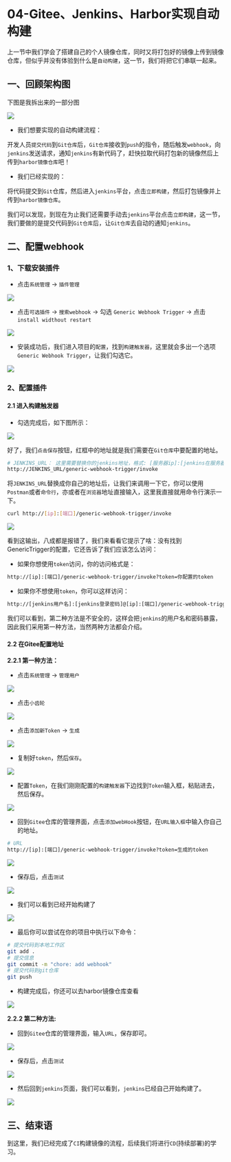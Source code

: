 # 04-Gitee、Jenkins、Harbor实现自动构建

上一节中我们学会了搭建自己的个人镜像仓库，同时又将打包好的镜像上传到镜像仓库，但似乎并没有体验到什么是`自动构建`，这一节，我们将把它们串联一起来。

## 一、回顾架构图

下图是我拆出来的一部分图

![](image/image_N6SUHjWlmP.png)

*   我们想要实现的自动构建流程：

开发人员`提交代码`到`Git仓库`后，`Git仓库`接收到`push`的指令，随后触发`webhook`，向`jenkins`发送请求，通知`jenkins`有新代码了，赶快拉取代码打包新的镜像然后上传到`harbor镜像仓库`吧！

*   我们已经实现的：

将代码提交到`Git`仓库，然后进入`jenkins`平台，点击`立即构建`，然后打包镜像并上传到`harbor镜像仓库`。

我们可以发现，到现在为止我们还需要手动去`jenkins`平台点击`立即构建`，这一节，我们要做的是提交代码到`Git仓库`后，让`Git仓库`去自动的通知`jenkins`。

## 二、配置webhook

### 1、下载安装插件

*   点击`系统管理` → `插件管理`

![](image/image_0LCV9CykMX.png)

*   点击`可选插件` → `搜索webhook` → 勾选 `Generic Webhook Trigger` → 点击`install widthout restart`

![](image/image_l7gceGzcff.png)

*   安装成功后，我们进入项目的`配置`，找到`构建触发器`，这里就会多出一个选项`Generic Webhook Trigger`，让我们勾选它。

![](image/image_3wUoxWz37c.png)

### 2、配置插件

#### 2.1 进入构建触发器

*   勾选完成后，如下图所示：

![](image/image_yXHi1SkUNB.png)

好了，我们`点击保存`按钮，红框中的地址就是我们需要在`Git仓库`中要配置的地址。

```bash
# JENKINS_URL： 这里需要替换你的jenkins地址，格式: [服务器ip]:[jenkins在服务器启动的端口]
http://JENKINS_URL/generic-webhook-trigger/invoke
```

将`JENKINS_URL`替换成你自己的地址后，让我们来调用一下它，你可以使用`Postman`或者`命令行`，亦或者在`浏览器`地址直接输入，这里我直接就用命令行演示一下。

```bash
curl http://[ip]:[端口]/generic-webhook-trigger/invoke
```

![](image/image_7HKRJCmhSN.png)

看到这输出，八成都是报错了，我们来看看它提示了啥：没有找到GenericTrigger的配置，它还告诉了我们应该怎么访问：

*   如果你想使用`token`访问，你的访问格式是：

```bash
http://[ip]:[端口]/generic-webhook-trigger/invoke?token=你配置的token
```

*   如果你不想使用`token`，你可以这样访问：

```bash
http://[jenkins用户名]:[jenkins登录密码]@[ip]:[端口]/generic-webhook-trigger/invoke
```

我们可以看到，第二种方法是不安全的，这样会把`jenkins`的用户名和密码暴露，因此我们采用第一种方法，当然两种方法都会介绍。

#### 2.2 在Gitee配置地址

**2.2.1 第一种方法：**

*   点击`系统管理` → `管理用户`

![](image/image_P1w770qNrN.png)

*   点击`小齿轮`

![](image/image_B2dDVKAx1f.png)

*   点击`添加新Token`  → `生成`

![](image/image_Nv-83U_MAb.png)

*   复制好`token`，然后`保存`。

![](image/image_msElGZgwqo.png)

*   配置`Token`，在我们刚刚配置的`构建触发器`下边找到`Token`输入框，粘贴进去，然后保存。

![](image/image_bPFteDgcnQ.png)

*   回到`Gitee`仓库的管理界面，点击`添加webHook`按钮，在`URL输入框`中输入你自己的地址。

```bash
# URL
http://[ip]:[端口]/generic-webhook-trigger/invoke?token=生成的token

```

![](image/image_nDeG9czOuJ.png)

*   保存后，点击`测试`

![](image/image_Dy_CbbcclR.png)

*   我们可以看到已经开始构建了

![](image/image_U2hXcWnZLo.png)

*   最后你可以尝试在你的项目中执行以下命令：

```bash
# 提交代码到本地工作区
git add .
# 提交信息
git commit -m "chore: add webhook"
# 提交代码到git仓库
git push
```

*   构建完成后，你还可以去harbor镜像仓库查看

![](image/image_HD-0e-YzdV.png)

**2.2.2 第二种方法:**

*   回到`Gitee`仓库的管理界面，输入`URL`，保存即可。

![](image/image_lP9yxFxZ8J.png)

*   保存后，点击`测试`

![](image/image_m-LHqH6_ao.png)

*   然后回到`jenkins`页面，我们可以看到，`jenkins`已经自己开始构建了。

![](image/image_UytUbU36Uh.png)

## 三、结束语

到这里，我们已经完成了`CI`构建镜像的流程，后续我们将进行`CD`(持续部署)的学习。
